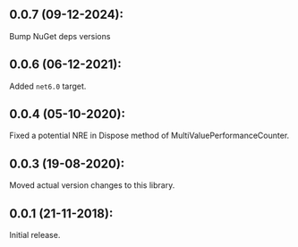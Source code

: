 ## 0.0.7 (09-12-2024): 

Bump NuGet deps versions

## 0.0.6 (06-12-2021):

Added `net6.0` target.

## 0.0.4 (05-10-2020):

Fixed a potential NRE in Dispose method of MultiValuePerformanceCounter.

## 0.0.3 (19-08-2020):

Moved actual version changes to this library.

## 0.0.1 (21-11-2018):

Initial release.